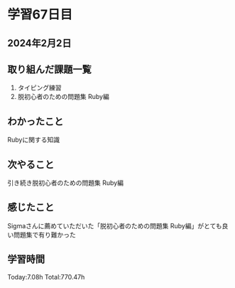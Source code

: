 # 学習67日目
## 2024年2月2日
## 取り組んだ課題一覧
1. タイピング練習
5. 脱初心者のための問題集 Ruby編
## わかったこと
Rubyに関する知識
## 次やること
引き続き脱初心者のための問題集 Ruby編
## 感じたこと
Sigmaさんに薦めていただいた「脱初心者のための問題集 Ruby編」がとても良い問題集で有り難かった
## 学習時間
 Today:7.08h
 Total:770.47h
